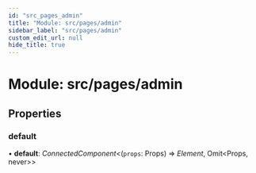 ```yaml
---
id: "src_pages_admin"
title: "Module: src/pages/admin"
sidebar_label: "src/pages/admin"
custom_edit_url: null
hide_title: true
---
```


# Module: src/pages/admin

## Properties

### default

• **default**: *ConnectedComponent*<(`props`: Props) => *Element*, Omit<Props, never\>\>
